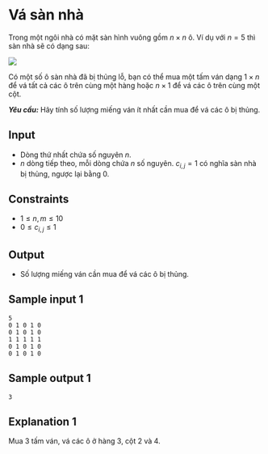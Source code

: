 # Vá sàn nhà

Trong một ngôi nhà có mặt sàn hình vuông gồm $n \times n$ ô. Ví dụ với $n = 5$ thì sàn nhà sẽ có dạng sau:

<img src="https://cdn.ucode.vn/uploads/24444/upload/jvIJRiei.png" class="element-center content-img" />

Có một số ô sàn nhà đã bị thủng lỗ, bạn có thể mua một tấm ván dạng $1 \times n$ để vá tất cả các ô trên cùng một hàng hoặc $n \times 1$ để vá các ô trên cùng một cột.

***Yêu cầu:*** Hãy tính số lượng miếng ván ít nhất cần mua để vá các ô bị thủng.

## Input

- Dòng thứ nhất chứa số nguyên $n$.
- $n$ dòng tiếp theo, mỗi dòng chứa $n$ số nguyên. $c_{i, j} = 1$ có nghĩa sàn nhà bị thủng, ngược lại bằng $0$.

## Constraints

- $1 \le n, m \le 10$
- $0 \le c_{i, j} \le 1$

## Output

- Số lượng miếng ván cần mua để vá các ô bị thủng.

## Sample input 1

```
5
0 1 0 1 0
0 1 0 1 0
1 1 1 1 1
0 1 0 1 0
0 1 0 1 0
```

## Sample output 1

```
3
```

## Explanation 1

Mua $3$ tấm ván, vá các ô ở hàng $3$, cột $2$ và $4$.